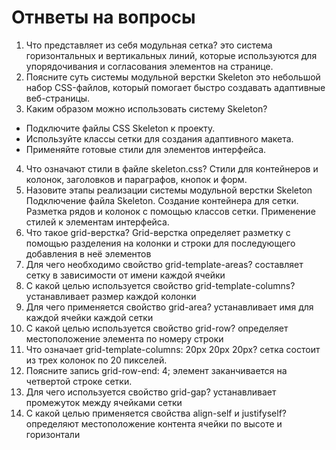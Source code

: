 # Отнветы на вопросы
1. Что представляет из себя модульная сетка?
это система горизонтальных и вертикальных линий, которые используются для упорядочивания и согласования элементов на странице. 
2. Поясните суть системы модульной верстки Skeleton
это небольшой набор CSS-файлов, который помогает быстро создавать адаптивные веб-страницы. 
3. Каким образом можно использовать систему Skeleton?
- Подключите файлы CSS Skeleton к проекту.
- Используйте классы сетки для создания адаптивного макета.
- Применяйте готовые стили для элементов интерфейса.
4. Что означают стили в файле skeleton.css?
Стили для контейнеров и колонок, заголовков и параграфов, кнопок и форм.
5. Назовите этапы реализации системы модульной верстки Skeleton 
Подключение файла Skeleton. 
Создание контейнера для сетки. 
Разметка рядов и колонок с помощью классов сетки. 
Применение стилей к элементам интерфейса.
6. Что такое grid-верстка?
Grid-верстка определяет разметку с помощью разделения на колонки и строки для последующего добавления в неё элементов
7. Для чего необходимо свойство grid-template-areas?
составляет сетку в зависимости от имени каждой ячейки
8. С какой целью используется свойство grid-template-columns?
устанавливает размер каждой колонки
9. Для чего применяется свойство grid-area?
устанавливает имя для каждой ячейки каждой сетки
10. С какой целью используется свойство grid-row?
определяет местоположение элемента по номеру строки
11. Что означает grid-template-columns: 20px 20px 20px?
сетка состоит из трех колонок по 20 пикселей.
12. Поясните запись grid-row-end: 4;
элемент заканчивается на четвертой строке сетки.
13. Для чего используется свойство grid-gap?
устанавливает промежуток между ячейками сетки
15. С какой целью применяется свойства align-self и justifyself? 
определяют местоположение контента ячейки по высоте и горизонтали
